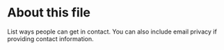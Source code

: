 # About this file
<p>List ways people can get in contact. You can also include email privacy if providing contact information. </p>

